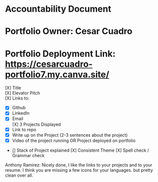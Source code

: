 # Accountability Document

# Portfolio Owner: Cesar Cuadro

# Portfolio Deployment Link: https://cesarcuadro-portfolio7.my.canva.site/

[X] Title  
 [X] Elevator Pitch  
 [X] Links to:

- [x] Github
- [x] LinkedIn
- [x] Email  
       [X] 3 Projects Displayed
- [x] Link to repo
- [x] Write up on the Project (2-3 sentences about the project)
- [x] Video of the project running OR Project deployed on portfolio
- [] Stack of Project explained
  [X] Consistent Theme
  [X] Spell check / Grammar check

Anthony Ramirez:
Nicely done, I like the links to your projects and to your resume. I think you are missing a few icons for your languages. but pretty clean over all.
